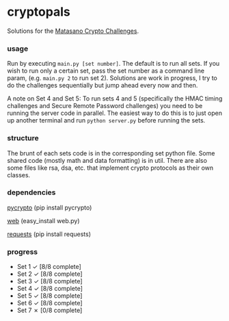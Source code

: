 # cryptopals
Solutions for the [Matasano Crypto Challenges](http://cryptopals.com).

### usage
Run by executing ```main.py [set number]```. The default is to run all sets. If you wish to run only a certain set, pass the set number as a command line param, (e.g. ```main.py 2``` to run set 2). Solutions are work in progress, I try to do the challenges sequentially but jump ahead every now and then.

A note on Set 4 and Set 5: To run sets 4 and 5 (specifically the HMAC timing challenges and Secure Remote Password challenges) you need to be running the server code in parallel. The easiest way to do this is to just open up another terminal and run ```python server.py``` before running the sets.

### structure
The brunt of each sets code is in the corresponding set python file. Some shared code (mostly math and data formatting) is in util. There are also some files like rsa, dsa, etc. that implement crypto protocols as their own classes.

### dependencies
[pycrypto](https://www.dlitz.net/software/pycrypto/) (pip install pycrypto)

[web](http://webpy.org) (easy\_install web.py)

[requests](http://docs.python-requests.org/en/latest/) (pip install requests)

### progress
* Set 1 ✓ [8/8 complete]
* Set 2 ✓ [8/8 complete]
* Set 3 ✓ [8/8 complete]
* Set 4 ✓ [8/8 complete]
* Set 5 ✓ [8/8 complete]
* Set 6 ✓ [8/8 complete]
* Set 7 ✗ [0/8 complete]
